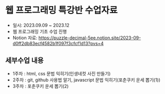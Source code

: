 # 웹 프로그래밍 특강반 수업자료
* 일시: 2023.09.09 ~ 2023.12
* 웹 프로그래밍 기초 수업 진행
* Notion 자료: https://puzzle-decimal-5ee.notion.site/2023-09-d0ff2db83ecf4582b1f097f3cfcf1d13?pvs=4
   
## 세부수업 내용

* 1주차 : html, css 문법 익히기(인생네컷 사진 만들기)
* 2주차 : git, github 사용법 알기, javascript 문법 익히기(포춘쿠키 운세 뽑기(1))
* 3주차 : 포춘쿠키 운세 뽑기(2)
